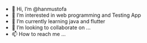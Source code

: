 - 👋 Hi, I’m @hanmustofa
- 👀 I’m interested in web programming and Testing App
- 🌱 I’m currently learning java and flutter
- 💞️ I’m looking to collaborate on ...
- 📫 How to reach me ...

<!---
hanmustofa/hanmustofa is a ✨ special ✨ repository because its `README.md` (this file) appears on your GitHub profile.
You can click the Preview link to take a look at your changes.
--->
